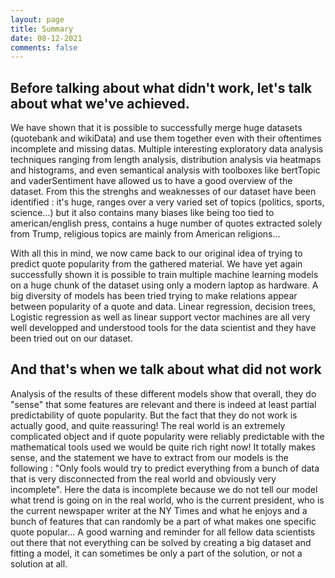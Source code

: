 ```yaml
---
layout: page
title: Summary
date: 08-12-2021
comments: false
---
```

## Before talking about what didn't work, let's talk about what we've achieved.
We have shown that it is possible to successfully merge huge datasets (quotebank and wikiData) and use them together even with their oftentimes incomplete and missing datas.
Multiple interesting exploratory data analysis techniques ranging from length analysis, distribution analysis via heatmaps and histograms, and even semantical analysis with 
toolboxes like bertTopic and vaderSentiment have allowed us to have a good overview of the dataset.
From this the strenghs and weaknesses of our dataset have been identified : it's huge, ranges over a very varied set of topics (politics, sports, science...) but it also contains many biases like being too tied to american/english press, contains a huge number of quotes extracted solely from Trump,  religious topics are mainly from American religions...

With all this in mind, we now came back to our original idea of trying to predict quote popularity from the gathered material.
We have yet again successfully shown it is possible to train multiple  machine learning models on a huge chunk of the dataset using only a modern laptop as hardware. A big diversity of models has been tried trying to make relations appear between popularity of a quote and data. Linear regression, decision trees, Logistic regression as well as linear support vector machines are all very well developped and understood tools for the data scientist and they have been tried out on our dataset.

## And that's when we talk about what did not work
Analysis of the results of these different models show that overall, they do "sense" that some features are relevant and there is indeed at least partial predictability of quote popularity.
But the fact that they do not work is actually good, and quite reassuring! The real world is an extremely complicated object and if quote popularity were reliably predictable with the mathematical tools used we would be quite rich right now! It totally makes sense, and the statement we have to extract from our models is the following : 
"Only fools would try to predict everything from a bunch of data that is very disconnected from the real world and obviously very incomplete". Here the data is incomplete because we do not
tell our model what trend is going on in the real world, who is the current president, who is the current newspaper writer at the NY Times and what he enjoys and a bunch of features that can randomly be a part of what makes one specific quote popular... A good warning and reminder for all fellow data scientists out there that not everything can be solved by creating a big dataset and fitting a model, it can sometimes be only a part of the solution, or not a solution at all.





